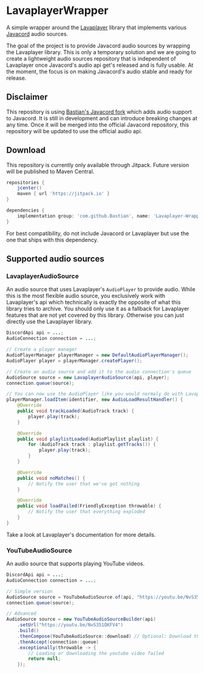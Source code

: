 # LavaplayerWrapper

A simple wrapper around the [Lavaplayer](https://github.com/sedmelluq/lavaplayer) library that implements various
[Javacord](https://github.com/Javacord/Javacord) audio sources.

The goal of the project is to provide Javacord audio sources by wrapping the Lavaplayer library. This is only a
temporary solution and we are going to create a lightweight audio sources repository that is independent of Lavaplayer 
once Javacord's audio api get's released and is fully usable. At the moment, the focus is on making Javacord's audio
stable and ready for release.

## Disclaimer

This repository is using [Bastian's Javacord fork](https://github.com/Bastian/Javacord/tree/audio-support) which adds 
audio support to Javacord. It is still in development and can introduce breaking changes at any time. Once it will be
merged into the official Javacord repository, this repository will be updated to use the official audio api.

## Download

This repository is currently only available through Jitpack. Future version will be published to Maven Central.

```groovy
repositories {
    jcenter()
    maven { url 'https://jitpack.io' }
}

dependencies {
    implementation group: 'com.github.Bastian', name: 'Lavaplayer-Wrapper', version: 'master-SNAPSHOT'
}
```

For best compatibility, do not include Javacord or Lavaplayer but use the one that ships with this dependency.

## Supported audio sources

### LavaplayerAudioSource

An audio source that uses Lavaplayer's `AudioPlayer` to provide audio. While this is the most flexible audio source, you
exclusively work with Lavaplayer's api which technically is exactly the opposite of what this library tries to archive.
You should only use it as a fallback for Lavaplayer features that are not yet covered by this library. Otherwise
you can just directly use the Lavaplayer library.

```java
DiscordApi api = ...;
AudioConnection connection = ...;

// Create a player manager
AudioPlayerManager playerManager = new DefaultAudioPlayerManager();
AudioPlayer player = playerManager.createPlayer();

// Create an audio source and add it to the audio connection's queue
AudioSource source = new LavaplayerAudioSource(api, player);
connection.queue(source);

// You can now use the AudioPlayer like you would normaly do with Lavaplayer, e.g.
playerManager.loadItem(identifier, new AudioLoadResultHandler() {
    @Override
    public void trackLoaded(AudioTrack track) {
        player.play(track);
    }

    @Override
    public void playlistLoaded(AudioPlaylist playlist) {
        for (AudioTrack track : playlist.getTracks()) {
            player.play(track);
        }
    }

    @Override
    public void noMatches() {
        // Notify the user that we've got nothing
    }

    @Override
    public void loadFailed(FriendlyException throwable) {
        // Notify the user that everything exploded
    }
}
```

Take a look at Lavaplayer's documentation for more details.

### YouTubeAudioSource

An audio source that supports playing YouTube videos.

```java
DiscordApi api = ...;
AudioConnection connection = ...;

// Simple version
AudioSource source = YouTubeAudioSource.of(api, "https://youtu.be/NvS351QKFV4").join();
connection.queue(source);

// Advanced
AudioSource source = new YouTubeAudioSourceBuilder(api)
    .setUrl("https://youtu.be/NvS351QKFV4")
    .build()
    .thenCompose(YouTubeAudioSource::download) // Optional: Download the full song before queueing it.
    .thenAccept(connection::queue)
    .exceptionally(throwable -> {
        // Loading or downloading the youtube video failed
        return null;
    });
```
